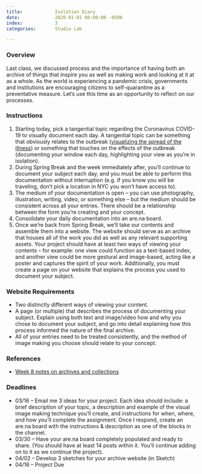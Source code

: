 ```yaml
---
title:            Isolation Diary
date:             2020-01-01 00:00:00 -0500
index:            3
categories:       Studio Lab

---
```


### Overview

Last class, we discussed process and the importance of having both an archive of things that inspire you as well as making work and looking at it at as a whole. As the world is experiencing a pandemic crisis, governments and institutions are encouraging citizens to self-quarantine as a preventative measure. Let’s use this time as an opportunity to reflect on our processes.


### Instructions

1. Starting today, pick a tangential topic regarding the Coronavirus COVID-19 to visually document each day. A tangential topic can be something that obviously relates to the outbreak ([visualizing the spread of the illness](https://www.arcgis.com/apps/opsdashboard/index.html#/bda7594740fd40299423467b48e9ecf6)) or something that touches on the effects of the outbreak (documenting your window each day, highlighting your view as you’re in isolation).
2. During Spring Break and the week immediately after, you’ll continue to document your subject each day, and you must be able to perform this documentation without interruption (e.g. if you know you will be traveling, don’t pick a location in NYC you won’t have access to).
3. The medium of your documentation is open – you can use photography, illustration, writing, video, or something else – but the medium should be consistent across all your entries. There should be a relationship between the form you’re creating and your concept.
4. Consolidate your daily documentation into an are.na board.
5. Once we’re back from Spring Break, we’ll take our contents and assemble them into a website. The website should serve as an archive that houses all of the work you did as well as any relevant supporting assets. Your project should have at least two ways of viewing your contents – for example: one view could function as a text-based index, and another view could be more gestural and image-based, acting like a poster and captures the spirit of your work. Additionally, you must create a page on your website that explains the process you used to document your subject.

### Website Requirements

- Two distinctly different ways of viewing your content.
- A page (or multiple) that describes the process of documenting your subject. Explain using both text and image/video how and why you chose to document your subject, and go into detail explaining how this process informed the nature of the final archive.
- All of your entries need to be treated consistently, and the method of image making you choose should relate to your concept.


### References

- [Week 8 notes on archives and collections](https://paper.dropbox.com/doc/Week-8-Project-3-Isolation-Diary-Introduction-Archives-Zine-Documentation-Presentations--Av8OrcHTp9bf4y1sxiXuHt2eAQ-L1ttq7WTQFrf6eAtoWX0e)


### Deadlines

- 03/16 – Email me 3 ideas for your project. Each idea should include: a brief description of your topic, a description and example of the visual image making technique you’ll create, and instructions for when, where, and how you’ll complete the assignment. Once I respond, create an are.na board with the instructions & description as one of the blocks in the channel.
- 03/30 – Have your are.na board completely populated and ready to share. (You should have at least 14 posts within it. You’ll continue adding on to it as we continue the project).
- 04/02 – Develop 3 sketches for your archive website (in Sketch)
- 04/16 – Project Due
